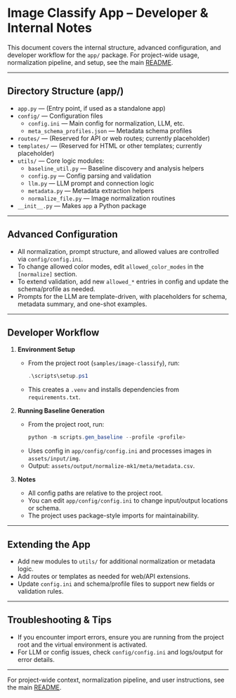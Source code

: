 
# Image Classify App – Developer & Internal Notes

This document covers the internal structure, advanced configuration, and developer workflow for the `app/` package. For project-wide usage, normalization pipeline, and setup, see the main [README](../README.md).

---

## Directory Structure (app/)

- `app.py` — (Entry point, if used as a standalone app)
- `config/` — Configuration files
  - `config.ini` — Main config for normalization, LLM, etc.
  - `meta_schema_profiles.json` — Metadata schema profiles
- `routes/` — (Reserved for API or web routes; currently placeholder)
- `templates/` — (Reserved for HTML or other templates; currently placeholder)
- `utils/` — Core logic modules:
  - `baseline_util.py` — Baseline discovery and analysis helpers
  - `config.py` — Config parsing and validation
  - `llm.py` — LLM prompt and connection logic
  - `metadata.py` — Metadata extraction helpers
  - `normalize_file.py` — Image normalization routines
- `__init__.py` — Makes `app` a Python package

---

## Advanced Configuration

- All normalization, prompt structure, and allowed values are controlled via `config/config.ini`.
- To change allowed color modes, edit `allowed_color_modes` in the `[normalize]` section.
- To extend validation, add new `allowed_*` entries in config and update the schema/profile as needed.
- Prompts for the LLM are template-driven, with placeholders for schema, metadata summary, and one-shot examples.

---

## Developer Workflow

1. **Environment Setup**
   - From the project root (`samples/image-classify`), run:
     ```powershell
     .\scripts\setup.ps1
     ```
   - This creates a `.venv` and installs dependencies from `requirements.txt`.

2. **Running Baseline Generation**
   - From the project root, run:
     ```powershell
     python -m scripts.gen_baseline --profile <profile>
     ```
   - Uses config in `app/config/config.ini` and processes images in `assets/input/img`.
   - Output: `assets/output/normalize-mk1/meta/metadata.csv`.

3. **Notes**
   - All config paths are relative to the project root.
   - You can edit `app/config/config.ini` to change input/output locations or schema.
   - The project uses package-style imports for maintainability.

---

## Extending the App

- Add new modules to `utils/` for additional normalization or metadata logic.
- Add routes or templates as needed for web/API extensions.
- Update `config.ini` and schema/profile files to support new fields or validation rules.

---

## Troubleshooting & Tips

- If you encounter import errors, ensure you are running from the project root and the virtual environment is activated.
- For LLM or config issues, check `config/config.ini` and logs/output for error details.

---

For project-wide context, normalization pipeline, and user instructions, see the main [README](../README.md).

